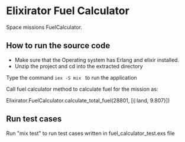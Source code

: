 # Elixirator Fuel Calculator

  Space missions FuelCalculator.


## How to run the source code

 * Make sure that the Operating system has Erlang and elixir installed.
 * Unzip the project and cd into the extracted directory


Type the command ```iex -S mix ``` to run the application

Call fuel calculator method to calculate fuel for the mission as: 

Elixirator.FuelCalculator.calculate_total_fuel(28801, [{:land, 9.807}])

## Run test cases
Run "mix test" to run test cases written in fuel_calculator_test.exs file


